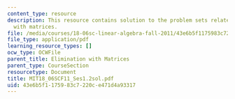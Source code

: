 ```yaml
---
content_type: resource
description: This resource contains solution to the problem sets related to elimination
  with matrices.
file: /media/courses/18-06sc-linear-algebra-fall-2011/43e6b5f1175983c7220ce471d4a93317_MIT18_06SCF11_Ses1.2sol.pdf
file_type: application/pdf
learning_resource_types: []
ocw_type: OCWFile
parent_title: Elimination with Matrices
parent_type: CourseSection
resourcetype: Document
title: MIT18_06SCF11_Ses1.2sol.pdf
uid: 43e6b5f1-1759-83c7-220c-e471d4a93317
---
```

